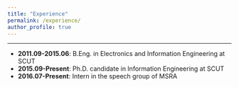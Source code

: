 ```yaml
---
title: "Experience"
permalink: /experience/
author_profile: true
---
```


------
  * **2011.09-2015.06**: B.Eng. in Electronics and Information Engineering at SCUT
  * **2015.09-Present**: Ph.D. candidate in Information Engineering at SCUT
  * **2016.07-Present**: Intern in the speech group of MSRA

